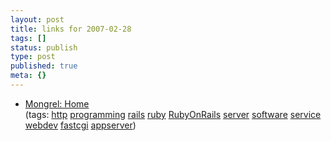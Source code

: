 ```yaml
---
layout: post
title: links for 2007-02-28
tags: []
status: publish
type: post
published: true
meta: {}
---
```

<ul class="delicious">
	<li>
		<div class="delicious-link"><a href="http://mongrel.rubyforge.org/">Mongrel: Home</a></div>
		<div class="delicious-tags">(tags: <a href="http://del.icio.us/markmorga/http">http</a> <a href="http://del.icio.us/markmorga/programming">programming</a> <a href="http://del.icio.us/markmorga/rails">rails</a> <a href="http://del.icio.us/markmorga/ruby">ruby</a> <a href="http://del.icio.us/markmorga/RubyOnRails">RubyOnRails</a> <a href="http://del.icio.us/markmorga/server">server</a> <a href="http://del.icio.us/markmorga/software">software</a> <a href="http://del.icio.us/markmorga/service">service</a> <a href="http://del.icio.us/markmorga/webdev">webdev</a> <a href="http://del.icio.us/markmorga/fastcgi">fastcgi</a> <a href="http://del.icio.us/markmorga/appserver">appserver</a>)</div>
	</li>
</ul>
